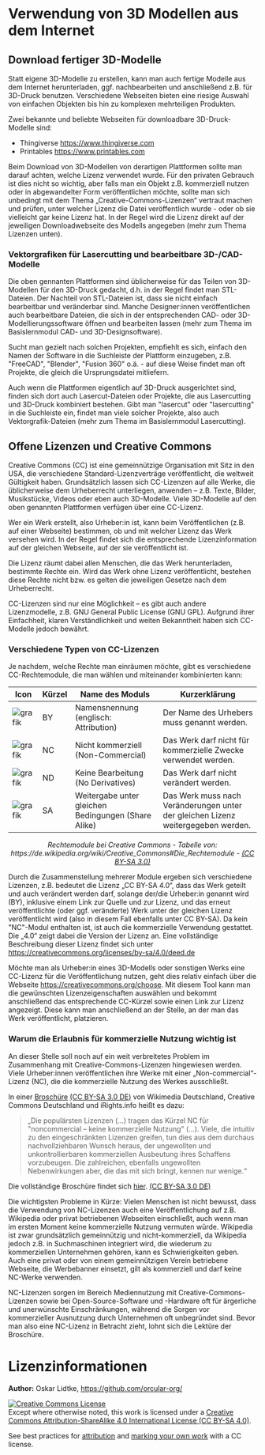 # Verwendung von 3D Modellen aus dem Internet

## Download fertiger 3D-Modelle

Statt eigene 3D-Modelle zu erstellen, kann man auch fertige Modelle aus dem Internet herunterladen, ggf. nachbearbeiten und anschließend z.B. für 3D-Druck benutzen. Verschiedene Webseiten bieten eine riesige Auswahl von einfachen Objekten bis hin zu komplexen mehrteiligen Produkten.

Zwei bekannte und beliebte Webseiten für downloadbare 3D-Druck-Modelle sind:
- Thingiverse https://www.thingiverse.com
- Printables https://www.printables.com

Beim Download von 3D-Modellen von derartigen Plattformen sollte man darauf achten, welche Lizenz verwendet wurde. Für den privaten Gebrauch ist dies nicht so wichtig, aber falls man ein Objekt z.B. kommerziell nutzen oder in abgewandelter Form veröffentlichen möchte, sollte man sich unbedingt mit dem Thema „Creative-Commons-Lizenzen“ vertraut machen und prüfen, unter welcher Lizenz die Datei veröffentlich wurde - oder ob sie vielleicht gar keine Lizenz hat. In der Regel wird die Lizenz direkt auf der jeweiligen Downloadwebseite des Modells angegeben (mehr zum Thema Lizenzen unten).

### Vektorgrafiken für Lasercutting und bearbeitbare 3D-/CAD-Modelle

Die oben gennanten Plattformen sind üblicherweise für das Teilen von 3D-Modellen für den 3D-Druck gedacht, d.h. in der Regel findet man STL-Dateien. Der Nachteil von STL-Dateien ist, dass sie nicht einfach bearbeitbar und veränderbar sind. Manche Designer:innen veröffentlichen auch bearbeitbare Dateien, die sich in der entsprechenden CAD- oder 3D-Modellierungssoftware öffnen und bearbeiten lassen (mehr zum Thema im Basislernmodul CAD- und 3D-Designsoftware).

Sucht man gezielt nach solchen Projekten, empfiehlt es sich, einfach den Namen der Software in die Suchleiste der Plattform einzugeben, z.B. "FreeCAD", "Blender", "Fusion 360" o.ä. - auf diese Weise findet man oft Projekte, die gleich die Ursprungsdatei mitliefern.

Auch wenn die Plattformen eigentlich auf 3D-Druck ausgerichtet sind, finden sich dort auch Lasercut-Dateien oder Projekte, die aus Lasercutting und 3D-Druck kombiniert bestehen. Gibt man "lasercut" oder "lasercutting" in die Suchleiste ein, findet man viele solcher Projekte, also auch Vektorgrafik-Dateien (mehr zum Thema im Basislernmodul Lasercutting).

## Offene Lizenzen und Creative Commons

Creative Commons (CC) ist eine gemeinnützige Organisation mit Sitz in den USA, die verschiedene Standard-Lizenzverträge veröffentlicht, die weltweit Gültigkeit haben. Grundsätzlich lassen sich CC-Lizenzen auf alle Werke, die üblicherweise dem Urheberrecht unterliegen, anwenden – z.B. Texte, Bilder, Musikstücke, Videos oder eben auch 3D-Modelle. Viele 3D-Modelle auf den oben genannten Plattformen verfügen über eine CC-Lizenz.

Wer ein Werk erstellt, also Urheber:in ist, kann beim Veröffentlichen (z.B. auf einer Webseite) bestimmen, ob und mit welcher Lizenz das Werk versehen wird. In der Regel findet sich die entsprechende Lizenzinformation auf der gleichen Webseite, auf der sie veröffentlicht ist.

Die Lizenz räumt dabei allen Menschen, die das Werk herunterladen, bestimmte Rechte ein. Wird das Werk ohne Lizenz veröffentlicht, bestehen diese Rechte nicht bzw. es gelten die jeweiligen Gesetze nach dem Urheberrecht.

CC-Lizenzen sind nur eine Möglichkeit – es gibt auch andere Lizenzmodelle, z.B. GNU General Public License (GNU GPL). Aufgrund ihrer Einfachheit, klaren Verständlichkeit und weiten Bekanntheit haben sich CC-Modelle jedoch bewährt.

### Verschiedene Typen von CC-Lizenzen

Je nachdem, welche Rechte man einräumen möchte, gibt es verschiedene CC-Rechtemodule, die man wählen und miteinander kombinierten kann:

| Icon | Kürzel | Name des Moduls | Kurzerklärung |
| - | - | - | - | 
| ![grafik](https://user-images.githubusercontent.com/123781559/230212615-f0b3ad27-7d9d-4357-8f32-0e1271283adc.png) | BY | Namensnennung (englisch: Attribution) | Der Name des Urhebers muss genannt werden. |
| ![grafik](https://user-images.githubusercontent.com/123781559/230212445-145da283-a17d-4477-a13e-1e97dddce196.png) | NC | Nicht kommerziell (Non-Commercial) | Das Werk darf nicht für kommerzielle Zwecke verwendet werden. |
| ![grafik](https://user-images.githubusercontent.com/123781559/230212738-d262c0dd-6128-42a6-ba9b-cb8b340e49e8.png) | ND | Keine Bearbeitung (No Derivatives) | Das Werk darf nicht verändert werden. |
| ![grafik](https://user-images.githubusercontent.com/123781559/230212948-7e388c5f-6524-4d21-89db-a1a8bc15f52c.png) | SA | Weitergabe unter gleichen Bedingungen (Share Alike) | Das Werk muss nach Veränderungen unter der gleichen Lizenz weitergegeben werden. |

<p align="center"> <i> Rechtemodule bei Creative Commons - Tabelle von: https://de.wikipedia.org/wiki/Creative_Commons#Die_Rechtemodule - <a href="https://creativecommons.org/licenses/by-sa/3.0/">(CC BY-SA 3.0)</a> </i> </p>


Durch die Zusammenstellung mehrerer Module ergeben sich verschiedene Lizenzen, z.B. bedeutet die Lizenz „CC BY-SA 4.0“, dass das Werk geteilt und auch verändert werden darf, solange der/die Urheber:in genannt wird (BY), inklusive einem Link zur Quelle und zur Lizenz, und das erneut veröffentlichte (oder ggf. veränderte) Werk unter der gleichen Lizenz veröffentlicht wird (also in diesem Fall ebenfalls unter CC BY-SA). Da kein "NC"-Modul enthalten ist, ist auch die kommerzielle Verwendung gestattet. Die „4.0“ zeigt dabei die Version der Lizenz an. Eine vollständige Beschreibung dieser Lizenz findet sich unter https://creativecommons.org/licenses/by-sa/4.0/deed.de

Möchte man als Urheber:in eines 3D-Modells oder sonstigen Werks eine CC-Lizenz für die Veröffentlichung nutzen, geht dies relativ einfach über die Webseite https://creativecommons.org/choose.
Mit diesem Tool kann man die gewünschten Lizenzeigenschaften auswählen und bekommt anschließend das entsprechende CC-Kürzel sowie einen Link zur Lizenz angezeigt. Diese kann man anschließend an der Stelle, an der man das Werk veröffentlicht, platzieren.

### Warum die Erlaubnis für kommerzielle Nutzung wichtig ist

An dieser Stelle soll noch auf ein weit verbreitetes Problem im Zusammenhang mit Creative-Commons-Lizenzen hingewiesen werden. Viele Urheber:innen veröffentlichen ihre Werke mit einer „Non-commercial“-Lizenz (NC), die die kommerzielle Nutzung des Werkes ausschließt.

In einer [Broschüre](https://upload.wikimedia.org/wikipedia/commons/5/51/Freies_Wissen_dank_Creative-Commons-Lizenzen_Folgen%2C_Risiken_und_Nebenwirkungen_der_Bedingung_nicht-kommerziell_%E2%80%93_NC.pdf) [(CC BY-SA 3.0 DE)](https://creativecommons.org/licenses/by-sa/3.0/de/) von Wikimedia Deutschland, Creative Commons Deutschland und iRights.info heißt es dazu:

> „Die populärsten Lizenzen (...) tragen das Kürzel NC für "noncommercial – keine kommerzielle Nutzung" (...). Viele, die intuitiv zu den eingeschränkten Lizenzen greifen, tun dies aus dem durchaus nachvollziehbaren Wunsch heraus, der ungewollten und unkontrollierbaren kommerziellen Ausbeutung ihres Schaffens vorzubeugen. Die zahlreichen, ebenfalls ungewollten Nebenwirkungen aber, die das mit sich bringt, kennen nur wenige.“

Die vollständige Broschüre findet sich [hier](https://upload.wikimedia.org/wikipedia/commons/5/51/Freies_Wissen_dank_Creative-Commons-Lizenzen_Folgen%2C_Risiken_und_Nebenwirkungen_der_Bedingung_nicht-kommerziell_%E2%80%93_NC.pdf). [(CC BY-SA 3.0 DE)](https://creativecommons.org/licenses/by-sa/3.0/de/)

Die wichtigsten Probleme in Kürze: Vielen Menschen ist nicht bewusst, dass die Verwendung von NC-Lizenzen auch eine Veröffentlichung auf z.B. Wikipedia oder privat betriebenen Webseiten einschließt, auch wenn man im ersten Moment keine kommerzielle Nutzung vermuten würde. Wikipedia ist zwar grundsätzlich gemeinnützig und nicht-kommerziell, da Wikipedia jedoch z.B. in Suchmaschinen integriert wird, die wiederum zu kommerziellen Unternehmen gehören, kann es Schwierigkeiten geben. Auch eine privat oder von einem gemeinnützigen Verein betriebene Webseite, die Werbebanner einsetzt, gilt als kommerziell und darf keine NC-Werke verwenden.

NC-Lizenzen sorgen im Bereich Mediennutzung mit Creative-Commons-Lizenzen sowie bei Open-Source-Software und -Hardware oft für ärgerliche und unerwünschte Einschränkungen, während die Sorgen vor kommerzieller Ausnutzung durch Unternehmen oft unbegründet sind. Bevor man also eine NC-Lizenz in Betracht zieht, lohnt sich die Lektüre der Broschüre.

# Lizenzinformationen

**Author:** Oskar Lidtke, https://github.com/orcular-org/

<a rel="license" href="http://creativecommons.org/licenses/by-sa/4.0/"><img alt="Creative Commons License" style="border-width:0" src="https://i.creativecommons.org/l/by-sa/4.0/88x31.png" /></a><br />Except where otherwise noted, this work is licensed under a <a rel="license" href="http://creativecommons.org/licenses/by-sa/4.0/">Creative Commons Attribution-ShareAlike 4.0 International License (CC BY-SA 4.0)</a>.

See best practices for [attribution](https://wiki.creativecommons.org/wiki/Best_practices_for_attribution) and [marking your own work](https://wiki.creativecommons.org/wiki/Marking_your_work_with_a_CC_license) with a CC license.
